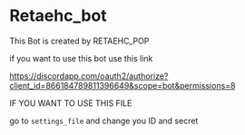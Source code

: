 # Retaehc_bot
 
This Bot is created by RETAEHC_POP

if you want to use this bot use this link 

https://discordapp.com/oauth2/authorize?client_id=866184789811396649&scope=bot&permissions=8

IF YOU WANT TO USE THIS FILE

go to `settings_file` and change you ID and secret

